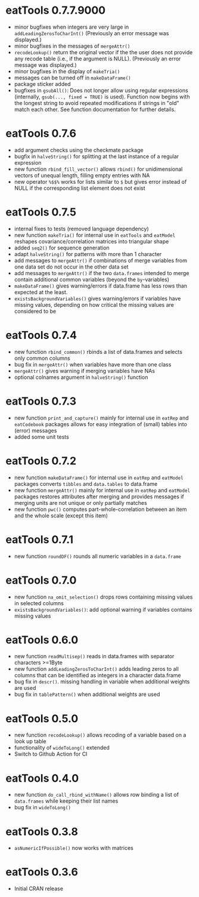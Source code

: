 # eatTools 0.7.7.9000

* minor bugfixes when integers are very large in `addLeadingZerosToCharInt()` (Previously an error message was displayed.)
* minor bugfixes in the messages of `mergeAttr()`
* `recodeLookup()` return the original vector if the the user does not provide any recode table (i.e., if the argument is NULL). (Previously an error message was displayed.)
* minor bugfixes in the display of `makeTria()`
* messages can be turned off in `makeDataFrame()`
* package sticker added
* bugfixes in `gsubAll()`: Does not longer allow using regular expressions (internally, `gsub(..., fixed = TRUE)` is used). Function now begins with the longest string to avoid repeated modifications if strings in "old" match each other. See function documentation for further details.

# eatTools 0.7.6

* add argument checks using the checkmate package
* bugfix in `halveString()` for splitting at the last instance of a regular expression
* new function `rbind_fill_vector()` allows `rbind()` for unidimensional vectors of unequal length, filling empty entries with NA
* new operator `%$$%` works for lists similar to `$` but gives error instead of NULL if the corresponding list element does not exist

# eatTools 0.7.5

* internal fixes to tests (removed language dependency)
* new function `makeTria()` for internal use in `eatTools` and `eatModel` reshapes covariance/correlation matrices into triangular shape
* added `seq2()` for sequence generation
* adapt `halveString()` for patterns with more than 1 character
* add messages to `mergeAttr()` if combinations of merge variables from one data set do not occur in the other data set
* add messages to `mergeAttr()` if the two `data.frames` intended to merge contain additional common variables (beyond the `by`-variables)
* `makeDataFrame()` gives warning/errors if data.frame has less rows than expected at the least.
* `existsBackgroundVariables()` gives warning/errors if variables have missing values, depending on how critical the missing values are considered to be

# eatTools 0.7.4

* new function `rbind_common()` rbinds a list of data.frames and selects only common columns
* bug fix in `mergeAttr()` when variables have more than one class
* `mergeAttr()` gives warning if merging variables have NAs
* optional colnames argument in `halveString()` function 

# eatTools 0.7.3

* new function `print_and_capture()` mainly for internal use in `eatRep` and `eatCodebook` packages allows for easy integration of (small) tables into (error) messages
* added some unit tests

# eatTools 0.7.2

* new function `makeDataFrame()` for internal use in `eatRep` and `eatModel` packages converts `tibbles` and `data.tables` to data.frame
* new function `mergeAttr()` mainly for internal use in `eatRep` and `eatModel` packages restores attributes after merging and provides messages if merging units are not unique or only partially matches
* new function `pwc()` computes part-whole-correlation between an item and the whole scale (except this item)

# eatTools 0.7.1

* new function `roundDF()` rounds all numeric variables in a `data.frame`

# eatTools 0.7.0

* new function `na_omit_selection()` drops rows containing missing values in selected columns
* `existsBackgroundVariables()`: add optional warning if variables contains missing values

# eatTools 0.6.0

* new function `readMultisep()` reads in data.frames with separator characters >=1Byte
* new function `addLeadingZerosToCharInt()` adds leading zeros to all columns that can be identified as integers in a character data.frame
* bug fix in `descr()`. missing handling in variable when additional weights are used  
* bug fix in `tablePattern()` when additional weights are used

# eatTools 0.5.0

* new function `recodeLookup()` allows recoding of a variable based on a look up table
* functionality of `wideToLong()` extended
* Switch to Github Action for CI

# eatTools 0.4.0

* new function `do_call_rbind_withName()` allows row binding a list of `data.frames` while keeping their list names 
* bug fix in `wideToLong()`

# eatTools 0.3.8

* `asNumericIfPossible()` now works with matrices

# eatTools 0.3.6

* Initial CRAN release
